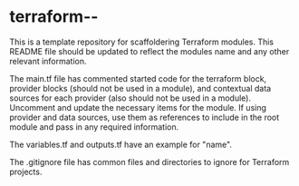 # terraform-<provider>-<name>

This is a template repository for scaffoldering Terraform modules.  This README file should be updated to reflect the modules name and any other relevant information.

The main.tf file has commented started code for the terraform block, provider blocks (should not be used in a module), and contextual data sources for each provider (also should not be used in a module).  Uncomment and update the necessary items for the module.  If using provider and data sources, use them as references to include in the root module and pass in any required information.

The variables.tf and outputs.tf have an example for "name".

The .gitignore file has common files and directories to ignore for Terraform projects.